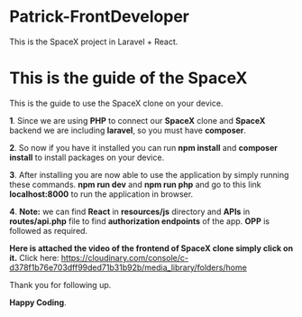 # Patrick-FrontDeveloper
This is the SpaceX project in Laravel + React.

# This is the guide of the SpaceX
This is the guide to use the SpaceX clone on your device.

**1**. Since we are using **PHP** to connect our **SpaceX** clone and **SpaceX** backend we are including **laravel**, so you must have **composer**.

**2**. So now if you have it installed you can run **npm install** and **composer install** to install packages on your device.

**3**. After installing you are now able to use the application by simply running these commands. **npm run dev** and **npm run php** and go to this link **localhost:8000** to run the application in browser.

**4**. **Note:** we can find **React** in **resources/js** directory and **APIs** in **routes/api.php** file to find **authorization endpoints** of the app. **OPP** is followed as required. 

**Here is attached the video of the frontend of SpaceX clone simply click on it.**
Click here: https://cloudinary.com/console/c-d378f1b76e703dff99ded71b31b92b/media_library/folders/home

Thank you for following up.

**Happy Coding**.

